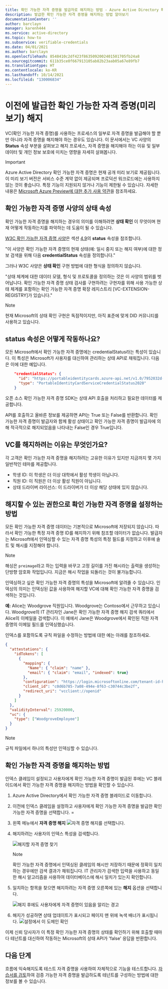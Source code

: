 ```yaml
---
title: 확인 가능한 자격 증명을 발급자로 해지하는 방법 - Azure Active Directory 확인 가능한 자격 증명(미리 보기)
description: 발급한 확인 가능한 자격 증명을 해지하는 방법 알아보기
documentationCenter: ''
author: barclayn
manager: karenh444
ms.service: active-directory
ms.topic: how-to
ms.subservice: verifiable-credentials
ms.date: 04/01/2021
ms.author: barclayn
ms.openlocfilehash: 8548410c2df423f8635092002401501705fb24a8
ms.sourcegitcommit: 611b35ce0f667913105ab82b23aab05a67e89fb7
ms.translationtype: HT
ms.contentlocale: ko-KR
ms.lasthandoff: 10/14/2021
ms.locfileid: "130006834"
---
```

# <a name="revoke-a-previously-issued-verifiable-credential-preview"></a>이전에 발급한 확인 가능한 자격 증명(미리 보기) 해지

VC(확인 가능한 자격 증명)를 사용하는 프로세스의 일부로 자격 증명을 발급해야 할 뿐만 아니라 자격 증명을 해지해야 하는 경우도 있습니다. 이 문서에서는 VC 사양의 **Status** 속성 부분을 살펴보고 해지 프로세스, 자격 증명을 해지해야 하는 이유 및 일부 데이터 및 개인 정보 보호에 미치는 영향을 자세히 살펴봅니다.

> [!IMPORTANT]
> Azure Active Directory 확인 가능한 자격 증명은 현재 공개 미리 보기로 제공됩니다.
> 이 미리 보기 버전은 서비스 수준 계약 없이 제공되며 프로덕션 워크로드에는 사용하지 않는 것이 좋습니다. 특정 기능이 지원되지 않거나 기능이 제한될 수 있습니다. 자세한 내용은 [Microsoft Azure Preview에 대한 추가 사용 약관](https://azure.microsoft.com/support/legal/preview-supplemental-terms/)을 참조하세요.

## <a name="status-property-in-verifiable-credentials-specification"></a>확인 가능한 자격 증명 사양의 상태 속성

확인 가능한 자격 증명을 해지하는 경우의 의미를 이해하려면 **상태 확인** 이 무엇이며 현재 어떻게 작동하는지를 파악하는 데 도움이 될 수 있습니다.

[W3C 확인 가능한 자격 증명 사양](https://www.w3.org/TR/vc-data-model/)은 섹션 [4.9](https://www.w3.org/TR/vc-data-model/#status)의 **status** 속성을 참조합니다.

"이 사양은 확인 가능한 자격 증명의 현재 상태(예: 일시 중지 또는 해지 여부)에 대한 정보 검색을 위해 다음 **credentialStatus** 속성을 정의합니다."

그러나 W3C 사양은 **상태 확인** 구현 방법에 대한 형식을 정의하지 않습니다.

"상태 체계에 대한 데이터 모델, 형식 및 프로토콜을 정의하는 것은 이 사양의 범위를 벗어납니다. 확인 가능한 자격 증명 상태 검사를 구현하려는 구현자를 위해 사용 가능한 상태 체계를 포함하는 확인 가능한 자격 증명 확장 레지스트리 [VC-EXTENSION-REGISTRY]가 있습니다."

>[!NOTE]
>현재 Microsoft의 상태 확인 구현은 독점적이지만, 아직 표준에 맞게 DID 커뮤니티를 사용하고 있습니다.

## <a name="how-does-the-status-property-work"></a>**status** 속성은 어떻게 작동하나요?

모든 Microsoft에서 확인 가능한 자격 증명에는 credentialStatus라는 특성이 있습니다. 이 특성은 Microsoft가 사용자를 대신하여 관리하는 상태 API로 채워집니다. 다음은 이에 대한 예입니다.

```json
    "credentialStatus": {
      "id": "https://portableidentitycards.azure-api.net/v1.0/7952032d-d1f3-4c65-993f-1112dab7e191/portableIdentities/card/status",
      "type": "PortableIdentityCardServiceCredentialStatus2020"
    }
```

오픈 소스 확인 가능한 자격 증명 SDK는 상태 API 호출을 처리하고 필요한 데이터를 제공합니다.

API를 호출하고 올바른 정보를 제공하면 API는 True 또는 False를 반환합니다. 확인 가능한 자격 증명이 발급자와 함께 활성 상태이고 확인 가능한 자격 증명이 발급자에 의해 적극적으로 해지되었음을 나타내는 False인 경우 True입니다.

## <a name="why-you-may-want-to-revoke-a-vc"></a>VC를 해지하려는 이유는 무엇인가요?

각 고객은 확인 가능한 자격 증명을 해지하려는 고유한 이유가 있지만 지금까지 몇 가지 일반적인 테마를 제공합니다. 

- 학생 ID: 이 학생은 더 이상 대학에서 활성 학생이 아닙니다.
- 직원 ID: 이 직원은 더 이상 활성 직원이 아닙니다.
- 상태 드라이버 라이선스: 이 드라이버가 더 이상 해당 상태에 있지 않습니다.

## <a name="how-to-set-up-a-verifiable-credential-with-the-ability-to-revoke"></a>해지할 수 있는 권한으로 확인 가능한 자격 증명을 설정하는 방법

모든 확인 가능한 자격 증명 데이터는 기본적으로 Microsoft에 저장되지 않습니다. 따라서 확인 가능한 특정 자격 증명 ID를 해지하기 위해 참조할 데이터가 없습니다. 발급자는 Microsoft에서 인덱싱할 수 있는 자격 증명 특성의 특정 필드를 지정하고 이후에 솔트 및 해시를 지정해야 합니다.

>[!NOTE]
>해싱은 ```preimage```라고 하는 입력을 바꾸고 고정 길이를 가진 해시라는 출력을 생성하는 단방향 암호화 작업입니다. 지금은 해시 작업을 되돌리는 것이 불가능합니다.

인덱싱하고 싶은 확인 가능한 자격 증명의 특성을 Microsoft에 알려줄 수 있습니다. 인덱싱의 의미는 인덱싱된 값을 사용하여 해지할 VC에 대해 확인 가능한 자격 증명을 검색하는 것입니다.

**예:** Alice는 Woodgrove 직원입니다. Woodgrove는 Contoso에서 근무하고 있습니다. Woodgrove의 IT 관리자인 Jane은 확인 가능한 자격 증명 해지 검색 쿼리에서 Alice의 이메일을 검색합니다. 이 예에서 Jane은 Woodgrove에서 확인된 직원 자격 증명의 이메일 필드를 인덱싱했습니다. 

인덱스를 포함하도록 규칙 파일을 수정하는 방법에 대한 예는 아래를 참조하세요.

```json
{
  "attestations": {
    "idTokens": [
      { 
        "mapping": {
          "Name": { "claim": "name" },
          "email": { "claim": "email", "indexed": true}
        },
        "configuration": "https://login.microsoftonline.com/tenant-id-here7/v2.0/.well-known/openid-configuration",
        "client_id": "c0d6b785-7a08-494e-8f63-c30744c3be2f",
        "redirect_uri": "vcclient://openid"
      }
    ]
  },
  "validityInterval": 25920000,
  "vc": {
    "type": ["WoodgroveEmployee"]
  }
}
```

>[!NOTE]
>규칙 파일에서 하나의 특성만 인덱싱할 수 있습니다.  

## <a name="how-do-i-revoke-a-verifiable-credential"></a>확인 가능한 자격 증명을 해지하는 방법

인덱스 클레임이 설정되고 사용자에게 확인 가능한 자격 증명이 발급된 후에는 VC 블레이드에서 확인 가능한 자격 증명을 해지하는 방법을 확인할 수 있습니다.

1. Azure Active Directory에서 확인 가능한 자격 증명 블레이드로 이동합니다.
1. 이전에 인덱스 클레임을 설정하고 사용자에게 확인 가능한 자격 증명을 발급한 확인 가능한 자격 증명을 선택합니다. =
1. 왼쪽 메뉴에서 **자격 증명 해지**
   ![자격 증명 해지](media/how-to-issuer-revoke/settings-revoke.png)를 선택합니다. 
1. 해지하려는 사용자의 인덱스 특성을 검색합니다. 

   ![해지할 자격 증명 찾기](media/how-to-issuer-revoke/revoke-search.png)

    >[!NOTE]
    >확인 가능한 자격 증명에서 인덱싱된 클레임의 해시만 저장하기 때문에 정확히 일치하는 경우에만 검색 결과가 채워집니다. IT 관리자가 검색한 입력을 사용하고 동일한 해시 알고리즘을 사용하여 데이터베이스에 해시 일치가 있는지 확인합니다.
    
1. 일치하는 항목을 찾으면 해지하려는 자격 증명 오른쪽에 있는 **해지** 옵션을 선택합니다.

   ![해지 후에도 사용자에게 자격 증명이 있음을 알리는 경고](media/how-to-issuer-revoke/warning.png) 

1. 해지가 성공하면 상태 업데이트가 표시되고 페이지 맨 위에 녹색 배너가 표시됩니다. 
   ![설정에서 이 도메인 확인](media/how-to-issuer-revoke/revoke-successful.png) 

이제 신뢰 당사자가 이 특정 확인 가능한 자격 증명의 상태를 확인하기 위해 호출할 때마다 테넌트를 대신하여 작동하는 Microsoft의 상태 API가 'false' 응답을 반환합니다.

## <a name="next-steps"></a>다음 단계

흐름에 익숙해지도록 테스트 자격 증명을 사용하여 자체적으로 기능을 테스트합니다. [자습서를 검토](get-started-verifiable-credentials.md)하여 검증 가능한 자격 증명을 발급하도록 테넌트를 구성하는 방법에 대한 정보를 볼 수 있습니다.